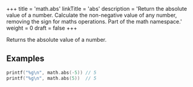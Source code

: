 +++
title = 'math.abs'
linkTitle = 'abs'
description = 'Return the absolute value of a number. Calculate the non-negative value of any number, removing the sign for maths operations. Part of the math namespace.'
weight = 0
draft = false
+++

Returns the absolute value of a number.

## Examples

```go
printf("%g\n", math.abs(-5)) // 5
printf("%g\n", math.abs(5))  // 5
```
